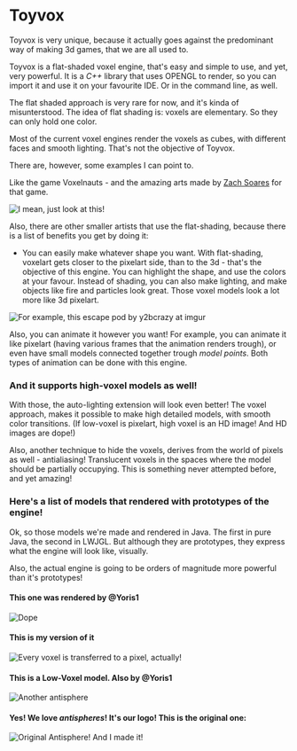 # Toyvox

Toyvox is very unique, because it actually goes against the predominant way of making 3d games, that we are all used to.

Toyvox is a flat-shaded voxel engine, that's easy and simple to use, and yet, very powerful.
It is a *C++* library that uses OPENGL to render, so you can import it and use it on your favourite IDE. Or in the command line, as well.

The flat shaded approach is very rare for now, and it's kinda of misunterstood.
The idea of flat shading is: voxels are elementary. So they can only hold one color.

Most of the current voxel engines render the voxels as cubes, with different faces and smooth lighting.
That's not the objective of Toyvox.

There are, however, some examples I can point to.

Like the game Voxelnauts - and the amazing arts made by [Zach Soares](https://www.zsinked.com/) for that game.

![I mean, just look at this!](https://i.pinimg.com/originals/47/04/97/470497843635a32fb5ecb9bd068a5310.gif|height=200)

Also, there are other smaller artists that use the flat-shading, because there is a list of benefits you get by doing it:

* You can easily make whatever shape you want. With flat-shading, voxelart gets closer to the pixelart side, than to the 3d - that's the objective of this engine. You can highlight the shape, and use the colors at your favour. Instead of shading, you can also make lighting, and make objects like fire and particles look great. Those voxel models look a lot more like 3d pixelart.

![For example, this escape pod by y2bcrazy at imgur](https://i.imgur.com/HYzIikB.gif|width=100)

Also, you can animate it however you want! For example, you can animate it like pixelart (having various frames that the animation renders trough), or even have small models connected together trough *model points*. Both types of animation can be done with this engine.

### And it supports high-voxel models as well!

With those, the auto-lighting extension will look even better! The voxel approach, makes it possible to make high detailed models, with smooth color transitions. (If low-voxel is pixelart, high voxel is an HD image! And HD images are dope!)

Also, another technique to hide the voxels, derives from the world of pixels as well - antialiasing! Translucent voxels in the spaces where the model should be partially occupying. This is something never attempted before, and yet amazing!

### Here's a list of models that rendered with prototypes of the engine!

Ok, so those models we're made and rendered in Java. The first in pure Java, the second in LWJGL.
But although they are prototypes, they express what the engine will look like, visually.

Also, the actual engine is going to be orders of magnitude more powerful than it's prototypes!

#### This one was rendered by @Yoris1
![Dope](https://i.gyazo.com/fd778387e6c269da87fe87d4aebcfff6.gif|width=200)

#### This is my version of it
![Every voxel is transferred to a pixel, actually!](https://i.gyazo.com/6dc483c0f3dd406b2d59136daceea31c.gif)

#### This is a Low-Voxel model. Also by @Yoris1
![Another antisphere](https://media.discordapp.net/attachments/557838269648338944/560217648202514462/unknown.png?width=400&height=227)

#### Yes! We love *antispheres*! It's our logo! This is the original one:
![Original Antisphere! And I made it!](https://media.discordapp.net/attachments/557838269648338944/557840245945794580/JPEG_20190319_082404.jpg?width=300&height=300)
